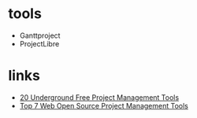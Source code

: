 # tools

* Ganttproject
* ProjectLibre

# links

* [20 Underground Free Project Management Tools](https://blog.capterra.com/16-underground-free-project-management-tools/)
* [Top 7 Web Open Source Project Management Tools](https://project-management.com/top-7-web-open-source-project-management-tools/)
